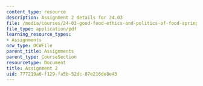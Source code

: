 ```yaml
---
content_type: resource
description: Assignment 2 details for 24.03
file: /media/courses/24-03-good-food-ethics-and-politics-of-food-spring-2017/777219a6f129fa5b52dc87e216de8e43_MIT24_03_assignment2.pdf
file_type: application/pdf
learning_resource_types:
- Assignments
ocw_type: OCWFile
parent_title: Assignments
parent_type: CourseSection
resourcetype: Document
title: Assignment 2
uid: 777219a6-f129-fa5b-52dc-87e216de8e43
---
```

